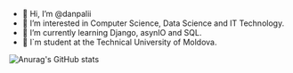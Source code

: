 - 👋 Hi, I’m @danpalii
- 👀 I’m interested in Computer Science, Data Science and IT Technology.
- 🌱 I’m currently learning Django, asynIO and SQL.
- 🏫 I`m student at the Technical University of Moldova.



![Anurag's GitHub stats](https://github-readme-stats.vercel.app/api?username=danpalii&show_icons=true&theme=chartreuse-dark)

